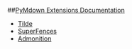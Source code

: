 


##[PyMdown Extensions Documentation](https://facelessuser.github.io/pymdown-extensions/)
- [Tilde](https://facelessuser.github.io/pymdown-extensions/extensions/tilde/)
- [SuperFences](https://facelessuser.github.io/pymdown-extensions/extensions/superfences/)
- [Admonition]( https://squidfunk.github.io/mkdocs-material/extensions/admonition/)
